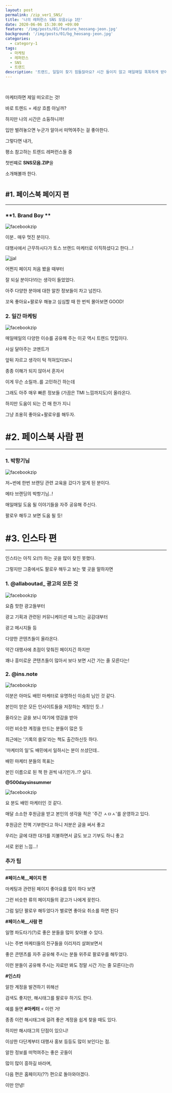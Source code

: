 ```yaml
---
layout: post
permalink: /zip_ver1_SNS/
title: '나의 레퍼런스 SNS 모음zip 1탄'
date: 2020-06-06 15:30:00 +09:00
feature: '/img/posts/01/feature_heosang-jeon.jpg'
background: '/img/posts/01/bg_heosang-jeon.jpg'
categories:
  - category-1
tags:
  - 마케팅
  - 레퍼런스
  - SNS
  - 트랜드
description: '트랜드, 일일이 찾기 힘들잖아요? 시간 들이지 않고 매일매일 똑똑하게 받아먹는 트랜드 모음집을 소개합니다.'
---
```






﻿

마케터하면 제일 떠오르는 것!

바로 트렌드 = 세상 흐름 아닐까?

하지만 나의 시간은 소듕하니까!

입만 벌려놓으면 누군가 알아서 떠먹여주는 걸 좋아한다.



그렇다면 내가,

평소 참고하는 트렌드 레퍼런스들 중

 첫번쨰로 **SNS모음.ZIP**을

소개해볼까 한다.  

#  

#  

#  

## #1. 페이스북 페이지 편

***

###  **1. Brand Boy **

![facebookzip](/img/posts/01/04.png)



이분.. 매우 멋진 분이다.

대행사에서 근무하시다가 토스 브랜드 마케터로 이직하셨다고 한다...!

![jjal](/img/posts/01/01.PNG)



어쩐지 페이지 처음 봤을 때부터

잘 되실 분이다!라는 생각이 들었었다.



아주 다양한 분야에 대한 알찬 정보들이 차고 넘친다.

꼬옥 좋아요+팔로우 해놓고 심심할 때 한 번씩 몰아보면 GOOD!



### **2. 일간 마케팅**

![facebookzip](/img/posts/01/02.png)



매일매일의 다양한 이슈를 공유해 주는 이곳 역시 트렌드 맛집이다.



사실 달아주는 코멘트가

앞뒤 자르고 생각이 턱 적혀있다보니

종종 이해가 되지 않아서 혼자서

이게 무슨 소릴까..를 고민하긴 하는데

그래도 아주 매우 빠른 정보들 (가끔은 TMI 느낌까지도)이 올라온다.



하지만 도움이 되는 건 매 한가 지니

그냥 조용히 좋아요+팔로우를 해두자.





# #2. 페이스북 사람 편

***



### **1. 박항기님**

![facebookzip](/img/posts/01/03.png)



저~번에 한번 브랜딩 관련 교육을 갔다가 알게 된 분이다.



메타 브랜딩의 박항기님..!

매일매일 도움 될 이야기들을 자주 공유해 주신다.

팔로우 해두고 보면 도움 될 듯!



# **#3. 인스타 편**

***



인스타는 아직 오(!!) 하는 곳을 많이 찾진 못했다.

그렇지만 그중에서도 팔로우 해두고 보는 몇 곳을 말하자면



### **1. @allaboutad_** 광고의 모든 것

![facebookzip](/img/posts/01/06.png)



요즘 핫한 광고들부터

광고 기획과 관련된 커뮤니케이션 때 느끼는 공감대부터

광고 메시지들 등

다양한 콘텐츠들이 올라온다.



약간 대행사에 초점이 맞춰진 페이지긴 하지만

꽤나 흥미로운 콘텐츠들이 많아서 보다 보면 시간 가는 줄 모른다는!



### **2. @ins.note**

![facebookzip](/img/posts/01/07.png)





이분은 아마도 배민 마케터로 유명하신 이승희 님인 것 같다.

본인이 얻은 모든 인사이트들을 저장하는 계정인 듯..!



올라오는 글을 보니 여기에 영감을 받아

이런 비슷한 계정을 만드는 분들이 많은 듯



최근에는 '기록의 쓸모'라는 책도 출간하신듯 하다.

'마케터의 일'도 배민에서 일하시는 분이 쓰셨던데..



배민 마케터 분들의 목표는

본인 이름으로 된 책 한 권씩 내기인가..!? 싶다.



**@500daysinsummer**

![facebookzip](/img/posts/01/05.png)



요 분도 배민 마케터인 것 같다.

매달 소소한 후원금을 받고 본인의 생각을 적은 '주간 ㅅㅁㅅ'를 운영하고 있다.

후원금은 전액 기부한다고 하니 저분은 글을 써서 좋고

우리는 글에 대한 대가를 지불하면서 글도 보고 기부도 하니 좋고

서로 윈윈 느낌...!



### **추가 팁**

***

**#페이스북__페이지 편**

마케팅과 관련된 페이지 좋아요를 많이 하다 보면

그런 비슷한 류의 페이지들의 광고가 나에게 꽂힌다.

그럼 일단 팔로우 해두었다가 별로면 좋아요 취소를 하면 된다



**#페이스북__사람 편**

일명 파도타기(?)로 좋은 분들을 많이 찾아볼 수 있다.

나는 주변 마케터들의 친구들을 이리저리 살펴보면서

좋은 콘텐츠를 자주 공유해 주시는 분들 위주로 팔로우를 해두었다.

이런 분들이 공유해 주시는 자료만 봐도 정말 시간 가는 줄 모른다는(!)



**#인스타**

알찬 계정을 발견하기 위해선

검색도 좋지만, 해시태그를 팔로우 하기도 한다.

예를 들면 **#마케터** < 이런 거!

종종 이런 해시태그에 걸려 좋은 계정을 쉽게 찾을 때도 있다.

하지만 해시태그의 단점이 있으니!

이상한 다단계부터 대행사 홍보 등등도 많이 보인다는 점.



알찬 정보를 떠먹여주는 좋은 곳들이

많이 많이 흥하길 바라며,

다음 편은 홈페이지(??) 편으로 돌아와야겠다.

이만 안녕!

﻿